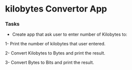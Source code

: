 # kilobytes Convertor App
### Tasks
* Create app that ask user to enter number of Kilobytes to:

1- Print the number of kilobytes that user entered.

2- Convert Kilobytes to Bytes and print the result.

3- Convert Bytes to Bits and print the result.
